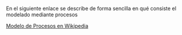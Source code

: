 En el siguiente enlace se describe de forma sencilla en qué consiste el modelado mediante procesos

[Modelo de Procesos en Wikipedia](https://es.wikipedia.org/wiki/Gesti%C3%B3n_de_procesos_de_negocio)
